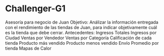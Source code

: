 # Challenger-G1
Asesoría para negocio de Juan
Objetivo:
Análizar la información entregada con el rendimiento de las tiendas de Juan, para indicar objetivamente cuál es la tienda que debe cerrar.
Antecedentes:
Ingresos Totales
Ingresos por Ciudad
Ventas por Vendedor
Ventas por Categoría
Calificación de cada tienda
Producto más vendido
Producto menos vendido
Envío Promedio por tienda
Mapas de Calor




